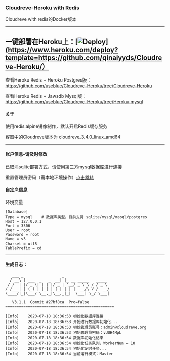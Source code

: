 ### Cloudreve-Heroku with Redis

Cloudreve with redis的Docker版本

---

一键部署在Heroku上：[![Deploy](https://heroku.com/deploy)](https://www.heroku.com/deploy?template=https://github.com/qinaiyyds/Cloudreve-Heroku/）
---

查看Heroku Redis + Heroku Postgres版：https://github.com/useblue/Cloudreve-Heroku/tree/Cloudreve-Heroku

查看Heroku Redis + Jawsdb Mysql版：https://github.com/useblue/Cloudreve-Heroku/tree/Heroku-mysql

#### 关于

使用redis:alpine镜像制作，默认开启Redis缓存服务

容器中的Cloudreve版本为 cloudreve_3.4.0_linux_amd64

---

#### 账户信息-请及时修改

已取消sqlite部署方式，请使用第三方mysql数据库进行连接

重置管理员密码（需本地环境操作）[点击跳转](https://ifibe.com/posts/c12ba40e/#配置文件)

#### 自定义信息

环境变量
```
[Database]
Type = mysql    # 数据库类型，目前支持 sqlite/mysql/mssql/postgres
Host = 127.0.0.1
Port = 3306
User = root
Password = root
Name = v3
Charset = utf8
TablePrefix = cd
```

---

#### 生成日志：

```
   ___ _                 _
  / __\ | ___  _   _  __| |_ __ _____   _____
 / /  | |/ _ \| | | |/ _ | '__/ _ \ \ / / _ \
/ /___| | (_) | |_| | (_| | | |  __/\ V /  __/
\____/|_|\___/ \__,_|\__,_|_|  \___| \_/ \___|

   V3.1.1  Commit #27bf8ca  Pro=false
================================================

[Info]    2020-07-18 18:36:53 初始化数据库连接
[Info]    2020-07-18 18:36:53 开始进行数据库初始化...
[Info]    2020-07-18 18:36:53 初始管理员账号：admin@cloudreve.org
[Info]    2020-07-18 18:36:53 初始管理员密码：vUUH4MpL
[Info]    2020-07-18 18:36:54 数据库初始化结束
[Info]    2020-07-18 18:36:54 初始化任务队列，WorkerNum = 10
[Info]    2020-07-18 18:36:54 初始化定时任务...
[Info]    2020-07-18 18:36:54 当前运行模式：Master
```
